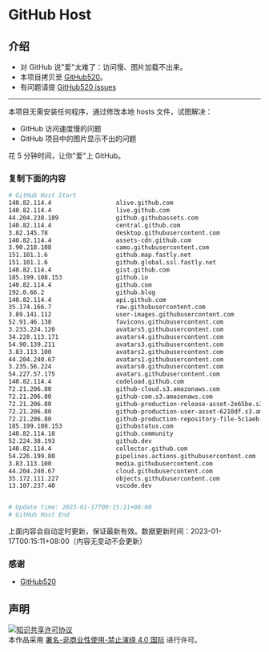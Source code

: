 # GitHub Host
## 介绍
- 对 GitHub 说"爱"太难了：访问慢、图片加载不出来。
- 本项目拷贝至 [GitHub520](https://github.com/521xueweihan/GitHub520)。
- 有问题请提 [GitHub520 issues](https://github.com/521xueweihan/GitHub520/issues/new)

---

本项目无需安装任何程序，通过修改本地 hosts 文件，试图解决：
- GitHub 访问速度慢的问题
- GitHub 项目中的图片显示不出的问题

花 5 分钟时间，让你"爱"上 GitHub。

### 复制下面的内容
```bash
# GitHub Host Start
140.82.114.4                  alive.github.com
140.82.114.4                  live.github.com
44.204.238.189                github.githubassets.com
140.82.114.4                  central.github.com
3.82.145.78                   desktop.githubusercontent.com
140.82.114.4                  assets-cdn.github.com
3.90.218.108                  camo.githubusercontent.com
151.101.1.6                   github.map.fastly.net
151.101.1.6                   github.global.ssl.fastly.net
140.82.114.4                  gist.github.com
185.199.108.153               github.io
140.82.114.4                  github.com
192.0.66.2                    github.blog
140.82.114.4                  api.github.com
35.174.166.7                  raw.githubusercontent.com
3.89.141.112                  user-images.githubusercontent.com
52.91.46.138                  favicons.githubusercontent.com
3.233.224.120                 avatars5.githubusercontent.com
34.228.113.171                avatars4.githubusercontent.com
54.90.139.211                 avatars3.githubusercontent.com
3.83.113.100                  avatars2.githubusercontent.com
44.204.240.67                 avatars1.githubusercontent.com
3.235.56.224                  avatars0.githubusercontent.com
54.227.57.175                 avatars.githubusercontent.com
140.82.114.4                  codeload.github.com
72.21.206.80                  github-cloud.s3.amazonaws.com
72.21.206.80                  github-com.s3.amazonaws.com
72.21.206.80                  github-production-release-asset-2e65be.s3.amazonaws.com
72.21.206.80                  github-production-user-asset-6210df.s3.amazonaws.com
72.21.206.80                  github-production-repository-file-5c1aeb.s3.amazonaws.com
185.199.108.153               githubstatus.com
140.82.114.18                 github.community
52.224.38.193                 github.dev
140.82.114.4                  collector.github.com
54.226.199.80                 pipelines.actions.githubusercontent.com
3.83.113.100                  media.githubusercontent.com
44.204.240.67                 cloud.githubusercontent.com
35.172.111.227                objects.githubusercontent.com
13.107.237.40                 vscode.dev


# Update time: 2023-01-17T00:15:11+08:00
# GitHub Host End

```
上面内容会自动定时更新，保证最新有效。数据更新时间：2023-01-17T00:15:11+08:00（内容无变动不会更新）

### 感谢

- [GitHub520](https://github.com/521xueweihan/GitHub520)

## 声明
<a rel="license" href="https://creativecommons.org/licenses/by-nc-nd/4.0/deed.zh"><img alt="知识共享许可协议" style="border-width: 0" src="https://licensebuttons.net/l/by-nc-nd/4.0/88x31.png"></a><br>本作品采用 <a rel="license" href="https://creativecommons.org/licenses/by-nc-nd/4.0/deed.zh">署名-非商业性使用-禁止演绎 4.0 国际</a> 进行许可。
